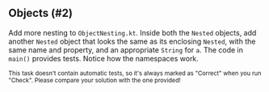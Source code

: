 ## Objects (#2)

Add more nesting to `ObjectNesting.kt`. Inside both the `Nested` objects, add
another `Nested` object that looks the same as its enclosing `Nested`, with the
same name and property, and an appropriate `String` for `a`. The code in
`main()` provides tests. Notice how the namespaces work.

<sub> This task doesn't contain automatic tests,
so it's always marked as "Correct" when you run "Check".
Please compare your solution with the one provided! </sub>
